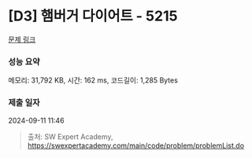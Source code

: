 # [D3] 햄버거 다이어트 - 5215 

[문제 링크](https://swexpertacademy.com/main/code/problem/problemDetail.do?contestProbId=AWT-lPB6dHUDFAVT) 

### 성능 요약

메모리: 31,792 KB, 시간: 162 ms, 코드길이: 1,285 Bytes

### 제출 일자

2024-09-11 11:46



> 출처: SW Expert Academy, https://swexpertacademy.com/main/code/problem/problemList.do
